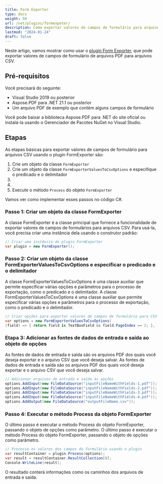 ```yaml
---
title: Form Exporter
type: docs
weight: 50
url: /net/plugins/formexpoter/
description: Como exportar valores de campos de formulário para arquivos CSV usando o Plugin Aspose.PDF Form Exporter
lastmod: "2024-01-24"
draft: false
---
```


Neste artigo, vamos mostrar como usar o [plugin Form Exporter](https://products.aspose.org/pdf/net/form-exporter/), que pode exportar valores de campos de formulário de arquivos PDF para arquivos CSV.

## Pré-requisitos

Você precisará do seguinte:

* Visual Studio 2019 ou posterior
* Aspose.PDF para .NET 21.1 ou posterior
* Um arquivo PDF de exemplo que contém alguns campos de formulário

Você pode baixar a biblioteca Aspose.PDF para .NET do site oficial ou instalá-la usando o Gerenciador de Pacotes NuGet no Visual Studio.

## Etapas

As etapas básicas para exportar valores de campos de formulário para arquivos CSV usando o plugin FormExporter são:

1. Crie um objeto da classe `FormExporter`
1. Crie um objeto da classe `FormExporterValuesToCsvOptions` e especifique o predicado e o delimitador
1.
1.
1. Execute o método `Process` do objeto `FormExporter`

Vamos ver como implementar esses passos no código C#.

### Passo 1: Criar um objeto da classe FormExporter

A classe FormExporter é a classe principal que fornece a funcionalidade de exportar valores de campos de formulários para arquivos CSV. Para usá-la, você precisa criar uma instância dela usando o construtor padrão:

```cs
// Criar uma instância do plugin FormExporter
var plugin = new FormExporter();
```

### Passo 2: Criar um objeto da classe FormExporterValuesToCsvOptions e especificar o predicado e o delimitador

A classe FormExporterValuesToCsvOptions é uma classe auxiliar que permite especificar várias opções e parâmetros para o processo de exportação, como o predicado e o delimitador.
A classe FormExporterValuesToCsvOptions é uma classe auxiliar que permite especificar várias opções e parâmetros para o processo de exportação, como o predicado e o delimitador.

```cs
// Criar opções para exportar valores de campos de formulário para CSV
var options = new FormExporterValuesToCsvOptions(
(field) => { return field is TextBoxField && field.PageIndex == 2; }, ';');
```

### Etapa 3: Adicionar as fontes de dados de entrada e saída ao objeto de opções

As fontes de dados de entrada e saída são os arquivos PDF dos quais você deseja exportar e o arquivo CSV que você deseja salvar.
As fontes de dados de entrada e saída são os arquivos PDF dos quais você deseja exportar e o arquivo CSV que você deseja salvar.

```cs
// Adicionar arquivos de entrada e saída às opções
options.AddInput(new FileDataSource("inputFileNameWithFields-1.pdf"));
options.AddInput(new FileDataSource("inputFileNameWithFields-2.pdf"));
options.AddInput(new FileDataSource("inputFileNameWithFields-3.pdf"));
options.AddInput(new FileDataSource("inputFileNameWithFields-4.pdf"));
options.AddOutput(new FileDataSource("outputFileName.csv"));

```

### Passo 4: Executar o método Process da objeto FormExporter

O último passo é executar o método Process do objeto FormExporter, passando o objeto de opções como parâmetro.
O último passo é executar o método Process do objeto FormExporter, passando o objeto de opções como parâmetro.

```cs
// Processa os valores dos campos do formulário usando o plugin
var resultContainer = plugin.Process(options);
var result = resultContainer.ResultCollection[0];
Console.WriteLine(result);

```

O resultado conterá informações como os caminhos dos arquivos de entrada e saída.
